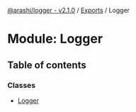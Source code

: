 [@arashi/logger - v2.1.0](../README.md) / [Exports](../modules.md) / Logger

# Module: Logger

## Table of contents

### Classes

- [Logger](../classes/Logger.Logger-1.md)
